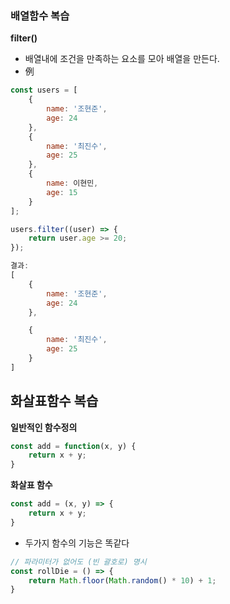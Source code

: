### 배열함수 복습

**filter()**
- 배열내에 조건을 만족하는 요소를 모아 배열을 만든다.
- 例
```js
const users = [
    {
        name: '조현준',
        age: 24
    },
    {
        name: '최진수',
        age: 25
    },
    {
        name: 이현민,
        age: 15
    }
];

users.filter((user) => {
    return user.age >= 20;
});

결과:
[
    {
        name: '조현준',
        age: 24
    },

    {
        name: '최진수',
        age: 25
    }
]
```



## 화살표함수 복습

**일반적인 함수정의**
```js
const add = function(x, y) {
    return x + y;
}
```

**화살표 함수**

```js
const add = (x, y) => {
    return x + y;
}
```
- 두가지 함수의 기능은 똑같다

```js
// 파라미터가 없어도 (빈 괄호로) 명시
const rollDie = () => {
    return Math.floor(Math.random() * 10) + 1;
}
```

